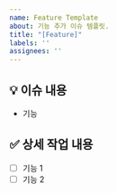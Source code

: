 ```yaml
---
name: Feature Template
about: 기능 추가 이슈 템플릿.
title: "[Feature]"
labels: ''
assignees: ''
---
```


## 💡 이슈 내용
- 기능

## ✅ 상세 작업 내용
- [ ] 기능 1
- [ ] 기능 2